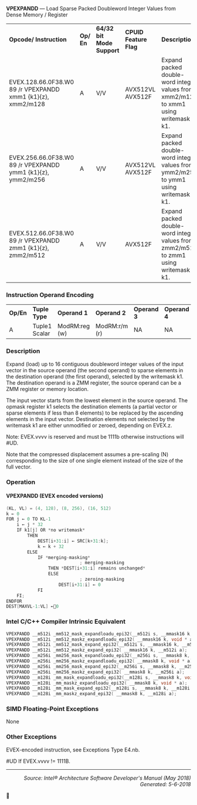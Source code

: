 <b>VPEXPANDD</b> — Load Sparse Packed Doubleword Integer Values from Dense Memory / Register
<table>
	<tr>
		<td><b>Opcode/ Instruction</b></td>
		<td><b>Op/ En</b></td>
		<td><b>64/32 bit Mode Support</b></td>
		<td><b>CPUID Feature Flag</b></td>
		<td><b>Description</b></td>
	</tr>
	<tr>
		<td>EVEX.128.66.0F38.W0 89 /r VPEXPANDD xmm1 {k1}{z}, xmm2/m128</td>
		<td>A</td>
		<td>V/V</td>
		<td>AVX512VL AVX512F</td>
		<td>Expand packed double-word integer values from xmm2/m128 to xmm1 using writemask k1.</td>
	</tr>
	<tr>
		<td>EVEX.256.66.0F38.W0 89 /r VPEXPANDD ymm1 {k1}{z}, ymm2/m256</td>
		<td>A</td>
		<td>V/V</td>
		<td>AVX512VL AVX512F</td>
		<td>Expand packed double-word integer values from ymm2/m256 to ymm1 using writemask k1.</td>
	</tr>
	<tr>
		<td>EVEX.512.66.0F38.W0 89 /r VPEXPANDD zmm1 {k1}{z}, zmm2/m512</td>
		<td>A</td>
		<td>V/V</td>
		<td>AVX512F</td>
		<td>Expand packed double-word integer values from zmm2/m512 to zmm1 using writemask k1.</td>
	</tr>
</table>


### Instruction Operand Encoding
<table>
	<tr>
		<td><b>Op/En</b></td>
		<td><b>Tuple Type</b></td>
		<td><b>Operand 1</b></td>
		<td><b>Operand 2</b></td>
		<td><b>Operand 3</b></td>
		<td><b>Operand 4</b></td>
	</tr>
	<tr>
		<td>A</td>
		<td>Tuple1 Scalar</td>
		<td>ModRM:reg (w)</td>
		<td>ModRM:r/m (r)</td>
		<td>NA</td>
		<td>NA</td>
	</tr>
</table>


### Description
Expand (load) up to 16 contiguous doubleword integer values of the input vector in the source operand (the second
operand) to sparse elements in the destination operand (the first operand), selected by the writemask k1. The
destination operand is a ZMM register, the source operand can be a ZMM register or memory location.

The input vector starts from the lowest element in the source operand. The opmask register k1 selects the destination
 elements (a partial vector or sparse elements if less than 8 elements) to be replaced by the ascending
elements in the input vector. Destination elements not selected by the writemask k1 are either unmodified or
zeroed, depending on EVEX.z.

Note: EVEX.vvvv is reserved and must be 1111b otherwise instructions will \#UD.

Note that the compressed displacement assumes a pre-scaling (N) corresponding to the size of one single element
instead of the size of the full vector.

### Operation


#### VPEXPANDD (EVEX encoded versions)
```java
(KL, VL) = (4, 128), (8, 256), (16, 512)
k ← 0
FOR j ← 0 TO KL-1
    i ← j * 32
    IF k1[j] OR *no writemask*
        THEN 
            DEST[i+31:i] ← SRC[k+31:k];
            k ← k + 32
        ELSE 
            IF *merging-masking*
                            ; merging-masking
                THEN *DEST[i+31:i] remains unchanged*
                ELSE 
                            ; zeroing-masking
                    DEST[i+31:i] ← 0
            FI
    FI;
ENDFOR
DEST[MAXVL-1:VL] ←0
```
### Intel C/C++ Compiler Intrinsic Equivalent
```c
VPEXPANDD __m512i _mm512_mask_expandloadu_epi32(__m512i s, __mmask16 k, void * a);
VPEXPANDD __m512i _mm512_maskz_expandloadu_epi32( __mmask16 k, void * a);
VPEXPANDD __m512i _mm512_mask_expand_epi32(__m512i s, __mmask16 k, __m512i a);
VPEXPANDD __m512i _mm512_maskz_expand_epi32( __mmask16 k, __m512i a);
VPEXPANDD __m256i _mm256_mask_expandloadu_epi32(__m256i s, __mmask8 k, void * a);
VPEXPANDD __m256i _mm256_maskz_expandloadu_epi32( __mmask8 k, void * a);
VPEXPANDD __m256i _mm256_mask_expand_epi32(__m256i s, __mmask8 k, __m256i a);
VPEXPANDD __m256i _mm256_maskz_expand_epi32( __mmask8 k, __m256i a);
VPEXPANDD __m128i _mm_mask_expandloadu_epi32(__m128i s, __mmask8 k, void * a);
VPEXPANDD __m128i _mm_maskz_expandloadu_epi32( __mmask8 k, void * a);
VPEXPANDD __m128i _mm_mask_expand_epi32(__m128i s, __mmask8 k, __m128i a);
VPEXPANDD __m128i _mm_maskz_expand_epi32( __mmask8 k, __m128i a);
```
### SIMD Floating-Point Exceptions
None

### Other Exceptions

EVEX-encoded instruction, see Exceptions Type E4.nb.
<p>#UD
If EVEX.vvvv != 1111B.

 --- 
<p align="right"><i>Source: Intel® Architecture Software Developer's Manual (May 2018)<br>Generated: 5-6-2018</i></p>
